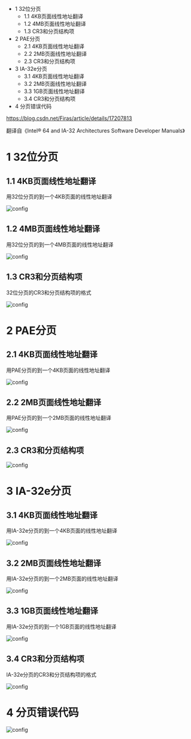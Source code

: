- 1 32位分页
    - 1.1 4KB页面线性地址翻译
    - 1.2 4MB页面线性地址翻译
    - 1.3 CR3和分页结构项
- 2 PAE分页
    - 2.1 4KB页面线性地址翻译
    - 2.2 2MB页面线性地址翻译
    - 2.3 CR3和分页结构项
- 3 IA\-32e分页
    - 3.1 4KB页面线性地址翻译
    - 3.2 2MB页面线性地址翻译
    - 3.3 1GB页面线性地址翻译
    - 3.4 CR3和分页结构项
- 4 分页错误代码

https://blog.csdn.net/Firas/article/details/17207813

翻译自《Intel® 64 and IA\-32 Architectures Software Developer Manuals》

# 1 32位分页

## 1.1 4KB页面线性地址翻译

用32位分页的到一个4KB页面的线性地址翻译

![config](./images/1.jpg)

## 1.2 4MB页面线性地址翻译

用32位分页的到一个4MB页面的线性地址翻译

![config](./images/2.jpg)

## 1.3 CR3和分页结构项

32位分页的CR3和分页结构项的格式

![config](./images/3.jpg)

# 2 PAE分页

## 2.1 4KB页面线性地址翻译

用PAE分页的到一个4KB页面的线性地址翻译

![config](./images/4.jpg)

## 2.2 2MB页面线性地址翻译

用PAE分页的到一个2MB页面的线性地址翻译

![config](./images/5.jpg)

## 2.3 CR3和分页结构项

![config](./images/6.jpg)

# 3 IA\-32e分页

## 3.1 4KB页面线性地址翻译

用IA\-32e分页的到一个4KB页面的线性地址翻译

![config](./images/7.jpg)

## 3.2 2MB页面线性地址翻译

用IA\-32e分页的到一个2MB页面的线性地址翻译

![config](./images/8.jpg)

## 3.3 1GB页面线性地址翻译

用IA\-32e分页的到一个1GB页面的线性地址翻译

![config](./images/9.jpg)

## 3.4 CR3和分页结构项

IA\-32e分页的CR3和分页结构项的格式

![config](./images/10.jpg)

# 4 分页错误代码

![config](./images/11.jpg)